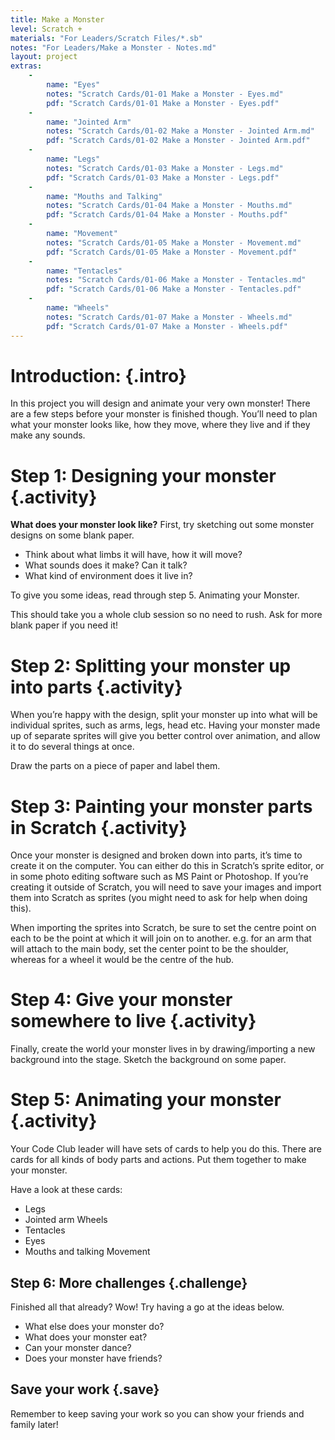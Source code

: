 ```yaml
---
title: Make a Monster
level: Scratch +
materials: "For Leaders/Scratch Files/*.sb"
notes: "For Leaders/Make a Monster - Notes.md"
layout: project
extras:
    -
        name: "Eyes"
        notes: "Scratch Cards/01-01 Make a Monster - Eyes.md"
        pdf: "Scratch Cards/01-01 Make a Monster - Eyes.pdf"
    -
        name: "Jointed Arm"
        notes: "Scratch Cards/01-02 Make a Monster - Jointed Arm.md"
        pdf: "Scratch Cards/01-02 Make a Monster - Jointed Arm.pdf"
    -
        name: "Legs"
        notes: "Scratch Cards/01-03 Make a Monster - Legs.md"
        pdf: "Scratch Cards/01-03 Make a Monster - Legs.pdf"
    -
        name: "Mouths and Talking"
        notes: "Scratch Cards/01-04 Make a Monster - Mouths.md"
        pdf: "Scratch Cards/01-04 Make a Monster - Mouths.pdf"
    -
        name: "Movement"
        notes: "Scratch Cards/01-05 Make a Monster - Movement.md"
        pdf: "Scratch Cards/01-05 Make a Monster - Movement.pdf"
    -
        name: "Tentacles"
        notes: "Scratch Cards/01-06 Make a Monster - Tentacles.md"
        pdf: "Scratch Cards/01-06 Make a Monster - Tentacles.pdf"
    -
        name: "Wheels"
        notes: "Scratch Cards/01-07 Make a Monster - Wheels.md"
        pdf: "Scratch Cards/01-07 Make a Monster - Wheels.pdf"
---
```


# Introduction: {.intro}

In this project you will design and animate your very own monster! There are a few steps before your monster is finished though. You’ll need to plan what your monster looks like, how they move, where they live and if they make any sounds.

# **Step 1:** Designing your monster {.activity}

**What does your monster look like?** First, try sketching out some monster designs on some blank paper.

+ Think about what limbs it will have, how it will move?
+ What sounds does it make? Can it talk?
+ What kind of environment does it live in?

To give you some ideas, read through step 5. Animating your Monster.

This should take you a whole club session so no need to rush. Ask for more blank paper if you need it!

# **Step 2:** Splitting your monster up into parts {.activity}

When you’re happy with the design, split your monster up into what will be individual sprites, such as arms, legs, head etc. Having your monster made up of separate sprites will give you better control over animation, and allow it to do several things at once.

Draw the parts on a piece of paper and label them.

# **Step 3:** Painting your monster parts in Scratch {.activity}

Once your monster is designed and broken down into parts, it’s time to create it on the computer. You can either do this in Scratch’s sprite editor, or in some photo editing software such as MS Paint or Photoshop. If you’re creating it outside of Scratch, you will need to save your images and import them into Scratch as sprites (you might need to ask for help when doing this).

When importing the sprites into Scratch, be sure to set the centre point on each to be the point at which it will join on to another. e.g. for an arm that will attach to the main body, set the center point to be the shoulder, whereas for a wheel it would be the centre of the hub.

# **Step 4:** Give your monster somewhere to live {.activity}

Finally, create the world your monster lives in by drawing/importing a new background into the stage. Sketch the background on some paper.

# **Step 5:** Animating your monster {.activity}

Your Code Club leader will have sets of cards to help you do this. There are cards for all kinds of body parts and actions. Put them together to make your monster.

Have a look at these cards:

* Legs
* Jointed arm Wheels
* Tentacles
* Eyes
* Mouths and talking Movement

## **Step 6:** More challenges {.challenge}

Finished all that already? Wow! Try having a go at the ideas below.

+ What else does your monster do?
+ What does your monster eat?
+ Can your monster dance?
+ Does your monster have friends?

## Save your work {.save}

Remember to keep saving your work so you can show your friends and family later!
